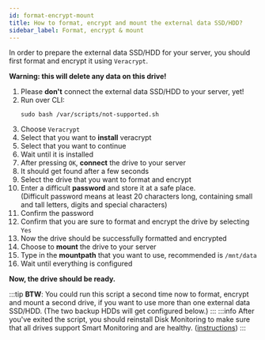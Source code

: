 ```yaml
---
id: format-encrypt-mount
title: How to format, encrypt and mount the external data SSD/HDD?
sidebar_label: Format, encrypt & mount
---
```


In order to prepare the external data SSD/HDD for your server, you should first format and encrypt it using `Veracrypt`.

**Warning: this will delete any data on this drive!**
1. Please **don't** connect the external data SSD/HDD to your server, yet!
1. Run over CLI:
    ```shell
    sudo bash /var/scripts/not-supported.sh
    ```
1. Choose `Veracrypt`
1. Select that you want to **install** veracrypt
1. Select that you want to continue
1. Wait until it is installed
1. After pressing `OK`, **connect** the drive to your server
1. It should get found after a few seconds
1. Select the drive that you want to format and encrypt
1. Enter a difficult **password** and store it at a safe place.<br/>
(Difficult password means at least 20 characters long, containing small and tall letters, digits and special characters)
1. Confirm the password
1. Confirm that you are sure to format and encrypt the drive by selecting `Yes`
1. Now the drive should be successfully formatted and encrypted
1. Choose to **mount** the drive to your server
1. Type in the **mountpath** that you want to use, recommended is `/mnt/data`
1. Wait until everything is configured

**Now, the drive should be ready.**

:::tip
**BTW**: You could run this script a second time now to format, encrypt and mount a second drive, if you want to use more than one external data SSD/HDD. (The two backup HDDs will get configured below.)
:::
:::info
After you've exited the script, you should reinstall Disk Monitoring to make sure that all drives support Smart Monitoring and are healthy. ([instructions](./smart))
:::